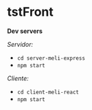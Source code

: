 # tstFront

**Dev servers**

*Servidor:*
* `cd server-meli-express`
* `npm start`

*Cliente:*
* `cd client-meli-react`
* `npm start`
